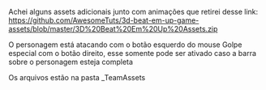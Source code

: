 Achei alguns assets adicionais junto com animações que retirei desse link: 
https://github.com/AwesomeTuts/3d-beat-em-up-game-assets/blob/master/3D%20Beat%20Em%20Up%20Assets.zip

O personagem está atacando com o botão esquerdo do mouse
Golpe especial com o botão direito, esse somente pode ser ativado caso a barra sobre o personagem esteja completa

Os arquivos estão na pasta _TeamAssets
